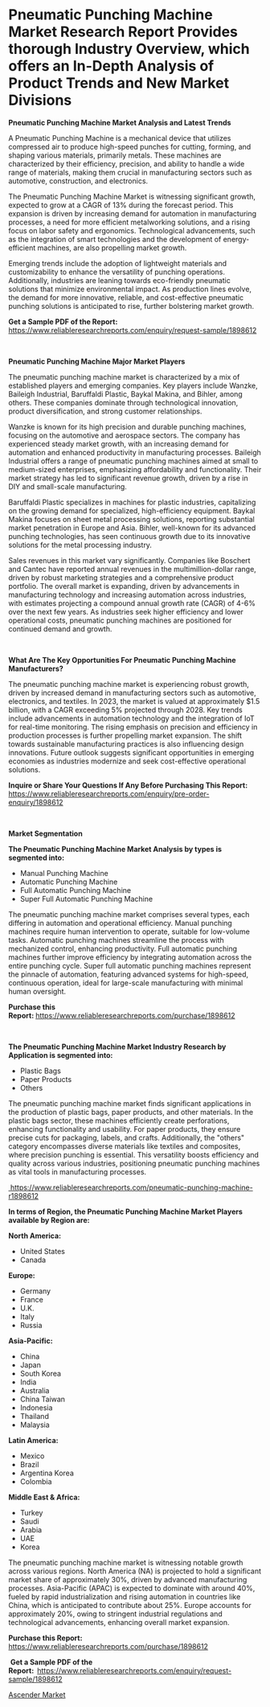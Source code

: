 <p><h1>Pneumatic Punching Machine Market Research Report Provides thorough Industry Overview, which offers an In-Depth Analysis of Product Trends and New Market Divisions</h1></p><p><strong>Pneumatic Punching Machine Market Analysis and Latest Trends</strong></p>
<p><p>A Pneumatic Punching Machine is a mechanical device that utilizes compressed air to produce high-speed punches for cutting, forming, and shaping various materials, primarily metals. These machines are characterized by their efficiency, precision, and ability to handle a wide range of materials, making them crucial in manufacturing sectors such as automotive, construction, and electronics.</p><p>The Pneumatic Punching Machine Market is witnessing significant growth, expected to grow at a CAGR of 13% during the forecast period. This expansion is driven by increasing demand for automation in manufacturing processes, a need for more efficient metalworking solutions, and a rising focus on labor safety and ergonomics. Technological advancements, such as the integration of smart technologies and the development of energy-efficient machines, are also propelling market growth. </p><p>Emerging trends include the adoption of lightweight materials and customizability to enhance the versatility of punching operations. Additionally, industries are leaning towards eco-friendly pneumatic solutions that minimize environmental impact. As production lines evolve, the demand for more innovative, reliable, and cost-effective pneumatic punching solutions is anticipated to rise, further bolstering market growth.</p></p>
<p><strong>Get a Sample PDF of the Report:&nbsp;</strong> <a href="https://www.reliableresearchreports.com/enquiry/request-sample/1898612?utm_campaign=2283&utm_medium=2&utm_source=Github&utm_content=ia&utm_term=11042025&utm_id=pneumatic-punching-machine">https://www.reliableresearchreports.com/enquiry/request-sample/1898612</a></p>
<p>&nbsp;</p>
<p><strong>Pneumatic Punching Machine Major Market Players</strong></p>
<p><p>The pneumatic punching machine market is characterized by a mix of established players and emerging companies. Key players include Wanzke, Baileigh Industrial, Baruffaldi Plastic, Baykal Makina, and Bihler, among others. These companies dominate through technological innovation, product diversification, and strong customer relationships.</p><p>Wanzke is known for its high precision and durable punching machines, focusing on the automotive and aerospace sectors. The company has experienced steady market growth, with an increasing demand for automation and enhanced productivity in manufacturing processes. Baileigh Industrial offers a range of pneumatic punching machines aimed at small to medium-sized enterprises, emphasizing affordability and functionality. Their market strategy has led to significant revenue growth, driven by a rise in DIY and small-scale manufacturing.</p><p>Baruffaldi Plastic specializes in machines for plastic industries, capitalizing on the growing demand for specialized, high-efficiency equipment. Baykal Makina focuses on sheet metal processing solutions, reporting substantial market penetration in Europe and Asia. Bihler, well-known for its advanced punching technologies, has seen continuous growth due to its innovative solutions for the metal processing industry.</p><p>Sales revenues in this market vary significantly. Companies like Boschert and Cantec have reported annual revenues in the multimillion-dollar range, driven by robust marketing strategies and a comprehensive product portfolio. The overall market is expanding, driven by advancements in manufacturing technology and increasing automation across industries, with estimates projecting a compound annual growth rate (CAGR) of 4-6% over the next few years. As industries seek higher efficiency and lower operational costs, pneumatic punching machines are positioned for continued demand and growth.</p></p>
<p>&nbsp;</p>
<p><strong>What Are The Key Opportunities For Pneumatic Punching Machine Manufacturers?</strong></p>
<p><p>The pneumatic punching machine market is experiencing robust growth, driven by increased demand in manufacturing sectors such as automotive, electronics, and textiles. In 2023, the market is valued at approximately $1.5 billion, with a CAGR exceeding 5% projected through 2028. Key trends include advancements in automation technology and the integration of IoT for real-time monitoring. The rising emphasis on precision and efficiency in production processes is further propelling market expansion. The shift towards sustainable manufacturing practices is also influencing design innovations. Future outlook suggests significant opportunities in emerging economies as industries modernize and seek cost-effective operational solutions.</p></p>
<p><strong>Inquire or Share Your Questions If Any Before Purchasing This Report:</strong> <a href="https://www.reliableresearchreports.com/enquiry/pre-order-enquiry/1898612?utm_campaign=2283&utm_medium=2&utm_source=Github&utm_content=ia&utm_term=11042025&utm_id=pneumatic-punching-machine">https://www.reliableresearchreports.com/enquiry/pre-order-enquiry/1898612</a></p>
<p>&nbsp;</p>
<p><strong>Market Segmentation</strong></p>
<p><strong>The Pneumatic Punching Machine Market Analysis by types is segmented into:</strong></p>
<p><ul><li>Manual Punching Machine</li><li>Automatic Punching Machine</li><li>Full Automatic Punching Machine</li><li>Super Full Automatic Punching Machine</li></ul></p>
<p><p>The pneumatic punching machine market comprises several types, each differing in automation and operational efficiency. Manual punching machines require human intervention to operate, suitable for low-volume tasks. Automatic punching machines streamline the process with mechanized control, enhancing productivity. Full automatic punching machines further improve efficiency by integrating automation across the entire punching cycle. Super full automatic punching machines represent the pinnacle of automation, featuring advanced systems for high-speed, continuous operation, ideal for large-scale manufacturing with minimal human oversight.</p></p>
<p><strong>Purchase this Report:&nbsp;</strong><a href="https://www.reliableresearchreports.com/purchase/1898612?utm_campaign=2283&utm_medium=2&utm_source=Github&utm_content=ia&utm_term=11042025&utm_id=pneumatic-punching-machine">https://www.reliableresearchreports.com/purchase/1898612</a></p>
<p>&nbsp;</p>
<p><strong>The Pneumatic Punching Machine Market Industry Research by Application is segmented into:</strong></p>
<p><ul><li>Plastic Bags</li><li>Paper Products</li><li>Others</li></ul></p>
<p><p>The pneumatic punching machine market finds significant applications in the production of plastic bags, paper products, and other materials. In the plastic bags sector, these machines efficiently create perforations, enhancing functionality and usability. For paper products, they ensure precise cuts for packaging, labels, and crafts. Additionally, the "others" category encompasses diverse materials like textiles and composites, where precision punching is essential. This versatility boosts efficiency and quality across various industries, positioning pneumatic punching machines as vital tools in manufacturing processes.</p></p>
<p><a href="https://www.reliableresearchreports.com/pneumatic-punching-machine-r1898612?utm_campaign=2283&utm_medium=2&utm_source=Github&utm_content=ia&utm_term=11042025&utm_id=pneumatic-punching-machine">&nbsp;https://www.reliableresearchreports.com/pneumatic-punching-machine-r1898612</a></p>
<p><strong>In terms of Region, the Pneumatic Punching Machine Market Players available by Region are:</strong></p>
<p>
    <p> <strong> North America: </strong>
        <ul>
            <li>United States</li>
            <li>Canada</li>
        </ul>
        </p> 
    <p> <strong> Europe: </strong>
        <ul>
            <li>Germany</li>
            <li>France</li>
            <li>U.K.</li>
            <li>Italy</li>
            <li>Russia</li>
        </ul>
        </p> 
    <p> <strong> Asia-Pacific: </strong>
        <ul>
            <li>China</li>
            <li>Japan</li>
            <li>South Korea</li>
            <li>India</li>
            <li>Australia</li>
            <li>China Taiwan</li>
            <li>Indonesia</li>
            <li>Thailand</li>
            <li>Malaysia</li>
        </ul>
        </p> 
    <p> <strong> Latin America: </strong>
        <ul>
            <li>Mexico</li>
            <li>Brazil</li>
            <li>Argentina Korea</li>
            <li>Colombia</li>
        </ul>
        </p> 
    <p> <strong> Middle East & Africa: </strong>
        <ul>
            <li>Turkey</li>
            <li>Saudi</li>
            <li>Arabia</li>
            <li>UAE</li>
            <li>Korea</li>
        </ul>
    </p>
    </p>
<p><p>The pneumatic punching machine market is witnessing notable growth across various regions. North America (NA) is projected to hold a significant market share of approximately 30%, driven by advanced manufacturing processes. Asia-Pacific (APAC) is expected to dominate with around 40%, fueled by rapid industrialization and rising automation in countries like China, which is anticipated to contribute about 25%. Europe accounts for approximately 20%, owing to stringent industrial regulations and technological advancements, enhancing overall market expansion.</p></p>
<p><strong>Purchase this Report: </strong><a href="https://www.reliableresearchreports.com/purchase/1898612?utm_campaign=2283&utm_medium=2&utm_source=Github&utm_content=ia&utm_term=11042025&utm_id=pneumatic-punching-machine">https://www.reliableresearchreports.com/purchase/1898612</a></p>
<p>&nbsp;<strong>Get a Sample PDF of the Report:&nbsp;&nbsp;</strong><a href="https://www.reliableresearchreports.com/enquiry/request-sample/1898612?utm_campaign=2283&utm_medium=2&utm_source=Github&utm_content=ia&utm_term=11042025&utm_id=pneumatic-punching-machine">https://www.reliableresearchreports.com/enquiry/request-sample/1898612</a></p>
<p><strong></strong></p>
<p><p><a href="https://github.com/boysabotzoc/Market-Research-Report-List-1/blob/main/ascender-market.md?utm_campaign=2283&utm_medium=2&utm_source=Github&utm_content=ia&utm_term=11042025&utm_id=pneumatic-punching-machine">Ascender Market</a></p></p>